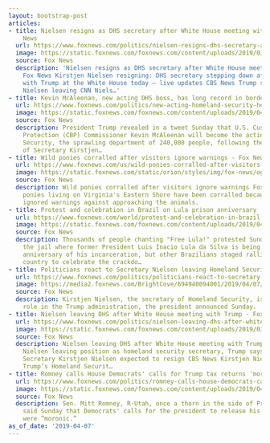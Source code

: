 ```yaml
---
layout: bootstrap-post
articles:
- title: Nielsen resigns as DHS secretary after White House meeting with Trump - Fox
    News
  url: https://www.foxnews.com/politics/nielsen-resigns-dhs-secretary-after-white-house-meeting-with-trump
  image: https://static.foxnews.com/foxnews.com/content/uploads/2019/03/Nielsen030719.jpg
  source: Fox News
  description: 'Nielsen resigns as DHS secretary after White House meeting with Trump
    Fox News Kirstjen Nielsen resigning: DHS secretary stepping down after meeting
    with Trump at the White House today — live updates CBS News Trump says DHS Secretary
    Nielsen leaving CNN Niels…'
- title: Kevin McAleenan, new acting DHS boss, has long record in border security
  url: https://www.foxnews.com/politics/new-acting-homeland-security-head-well-respected-longtime-border-officer
  image: https://static.foxnews.com/foxnews.com/content/uploads/2019/04/1024-preview-5.jpg
  source: Fox News
  description: President Trump revealed in a tweet Sunday that U.S. Customs and Border
    Protection (CBP) Commissioner Kevin McAleenan will become the acting head of Homeland
    Security, the sprawling department of 240,000 people, following the resignation
    of Secretary Kirstjen…
- title: Wild ponies corralled after visitors ignore warnings - Fox News
  url: https://www.foxnews.com/us/wild-ponies-corralled-after-visitors-ignore-warnings
  image: https://static.foxnews.com/static/orion/styles/img/fox-news/og/og-fox-news.png
  source: Fox News
  description: Wild ponies corralled after visitors ignore warnings Fox News Wild
    ponies living on Virginia's Eastern Shore have been corralled because visitors
    ignored warnings against approaching the animals.
- title: Protest and celebration in Brazil on Lula prison anniversary
  url: https://www.foxnews.com/world/protest-and-celebration-in-brazil-on-lula-prison-anniversary
  image: https://static.foxnews.com/foxnews.com/content/uploads/2019/04/ContentBroker_contentid-6092aca94f79417c970d104438d131e6-1.png
  source: Fox News
  description: Thousands of people chanting "Free Lula!" protested Sunday outside
    the jail where former President Luis Inacio Lula da Silva is being held on the
    anniversary of his incarceration, but other Brazilians staged rallies across the
    country to celebrate the crackdo…
- title: Politicians react to Secretary Nielsen leaving Homeland Security
  url: https://www.foxnews.com/politics/politicians-react-to-secretary-nielsen-leaving-homeland-security
  image: https://media2.foxnews.com/BrightCove/694940094001/2019/04/07/694940094001_6023649228001_6023651257001-vs.jpg
  source: Fox News
  description: Kirstjen Nielsen, the secretary of Homeland Security, is leaving her
    role in the Trump administration, the president announced Sunday.
- title: Nielsen leaving DHS after White House meeting with Trump - Fox News
  url: https://www.foxnews.com/politics/nielsen-leaving-dhs-after-white-house-meeting-with-trump
  image: https://static.foxnews.com/foxnews.com/content/uploads/2019/03/Nielsen030719.jpg
  source: Fox News
  description: Nielsen leaving DHS after White House meeting with Trump Fox News Kirstjen
    Nielsen leaving position as homeland security secretary, Trump says NBC News DHS
    Secretary Kirstjen Nielsen expected to resign CBS News Kirstjen Nielsen Out as
    Trump’s Homeland Securit…
- title: Romney calls House Democrats' calls for Trump tax returns 'moronic'
  url: https://www.foxnews.com/politics/romney-calls-house-democrats-calls-for-trump-tax-returns-moronic
  image: https://static.foxnews.com/foxnews.com/content/uploads/2019/04/Trump-Romney.jpg
  source: Fox News
  description: Sen. Mitt Romney, R-Utah, once a thorn in the side of President Trump,
    said Sunday that Democrats' calls for the president to release his tax returns
    were “moronic.”
as_of_date: '2019-04-07'
---
```


